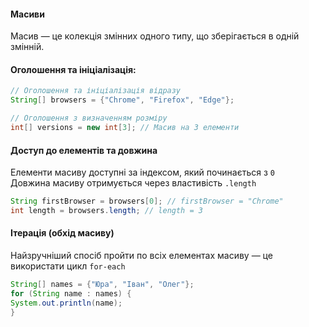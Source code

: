 #### Масиви
Масив — це колекція змінних одного типу, що зберігається в одній змінній.

#### Оголошення та ініціалізація:
```java
// Оголошення та ініціалізація відразу
String[] browsers = {"Chrome", "Firefox", "Edge"};

// Оголошення з визначенням розміру
int[] versions = new int[3]; // Масив на 3 елементи
```
#### Доступ до елементів та довжина
Елементи масиву доступні за індексом, який починається з `0`  
Довжина масиву отримується через властивість `.length`

```java
String firstBrowser = browsers[0]; // firstBrowser = "Chrome"
int length = browsers.length; // length = 3
```

#### Ітерація (обхід масиву)
Найзручніший спосіб пройти по всіх елементах масиву — це використати цикл `for-each`
```java
String[] names = {"Юра", "Іван", "Олег"};
for (String name : names) {
System.out.println(name);
}
```